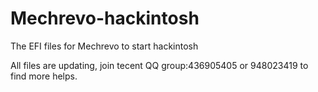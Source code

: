 # Mechrevo-hackintosh
The EFI files for Mechrevo to start hackintosh

All files are updating, join tecent QQ group:436905405 or 948023419 to find more helps.
